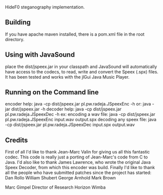 HideF0 steganography implementation.

Building
--------
If you have apache maven installed, there is a pom.xml file in the root
directory.

Using with JavaSound
----------------------
place the dist/jspeex.jar in your classpath and JavaSound will automatically
have access to the codecs, to read, write and convert the Speex (.spx) files.
It has been tested and works with the jlGui Java Music Player.

Running on the Command line
---------------------------
encoder help: java -cp dist/jspeex.jar pl.pw.radeja.JSpeexEnc -h
or: java -jar dist/jspeex.jar -h
decoder help: java -cp dist/jspeex.jar pl.pw.radeja.JSpeexDec -h
ex:
encoding a wav file: java -cp dist/jspeex.jar pl.pw.radeja.JSpeexEnc input.wav output.spx
decoding any speex file: java -cp dist/jspeex.jar pl.pw.radeja.JSpeexDec input.spx output.wav

Credits
-------
First of all I'd like to thank Jean-Marc Valin for giving us all this fantastic
codec. This code is really just a porting of Jean-Marc's code from C to Java.
I'd also like to thank James Lawrence, who wrote the original Java Speex
Decoder, from which this encoder was build.
Finally I'd like to thank all the people who have submitted patches since the
project has started:
Dan Rollo <drollo at ets.org>
William Shubert <wms at igoweb.org>
George Arnhold <armhold at cs.rutgers.edu>
Mark Brown <markbrown at iseinc.biz>

Marc Gimpel <mgimpel at horizonwimba.com>
Director of Research
Horizon Wimba
